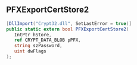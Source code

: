 ## PFXExportCertStore2

```csharp
[DllImport("Crypt32.dll", SetLastError = true)]
public static extern bool PFXExportCertStore2(
   IntPtr hStore,
   ref CRYPT_DATA_BLOB pPFX,
   string szPassword,
   uint dwFlags
);
```

